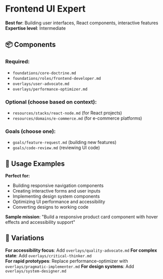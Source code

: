 # Frontend UI Expert

**Best for**: Building user interfaces, React components, interactive features
**Expertise level**: Intermediate

## 📦 Components

### Required:
- `foundations/core-doctrine.md`
- `foundations/roles/frontend-developer.md`
- `overlays/user-advocate.md`
- `overlays/performance-optimizer.md`

### Optional (choose based on context):
- `resources/stacks/react-node.md` (for React projects)
- `resources/domains/e-commerce.md` (for e-commerce platforms)

### Goals (choose one):
- `goals/feature-request.md` (building new features)
- `goals/code-review.md` (reviewing UI code)

## 🎯 Usage Examples

**Perfect for:**
- Building responsive navigation components
- Creating interactive forms and user inputs
- Implementing design system components
- Optimizing UI performance and accessibility
- Converting designs to working code

**Sample mission**: "Build a responsive product card component with hover effects and accessibility support"

## 🔄 Variations

**For accessibility focus**: Add `overlays/quality-advocate.md`
**For complex state**: Add `overlays/critical-thinker.md`  
**For rapid prototypes**: Replace performance-optimizer with `overlays/pragmatic-implementer.md`
**For design systems**: Add `overlays/system-designer.md`
